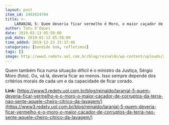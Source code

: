 ```yaml
---
layout: post
item_id: 2492024704
title: >-
    LARANJAL 5: Quem deveria ficar vermelho é Moro, o maior caçador de corruptos da Terra. Não sente aquele cheiro cítrico da lavagem?
author: Tatu D'Oquei
date: 2019-02-13 05:58:00
pub_date: 2019-02-13 05:58:00
time_added: 2019-12-23 21:37:46
categories: [bandido bom, refletimos]
tags: []
image: http://www3.redetv.uol.com.br/blog/reinaldo/wp-content/uploads/2018/06/o-golpe-de-moro-2-soberano-proibe-o-compartilhamento-de-provas-com-orgaos-do-estado-e-os-proibe-de-cumprir-sua-funcao.jpg
---
```


Quem também fica numa situação difícil é o ministro da Justiça, Sérgio Moro (foto). Ou, vá lá, deveria ficar ao menos. Isso sempre depende dos critérios morais de cada um e da capacidade de ficar corado.

**Link:** [https://www3.redetv.uol.com.br/blog/reinaldo/laranjal-5-quem-deveria-ficar-vermelho-e-o-moro-o-maior-cacador-de-corruptos-da-terra-nao-sente-aquele-cheiro-citrico-da-lavagem/](https://www3.redetv.uol.com.br/blog/reinaldo/laranjal-5-quem-deveria-ficar-vermelho-e-o-moro-o-maior-cacador-de-corruptos-da-terra-nao-sente-aquele-cheiro-citrico-da-lavagem/)

